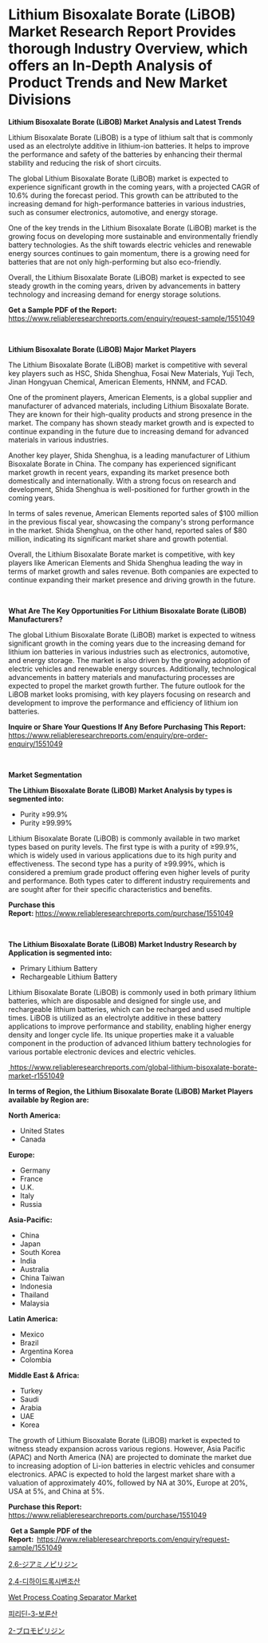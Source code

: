 <p><h1>Lithium Bisoxalate Borate (LiBOB) Market Research Report Provides thorough Industry Overview, which offers an In-Depth Analysis of Product Trends and New Market Divisions</h1></p><p><strong>Lithium Bisoxalate Borate (LiBOB) Market Analysis and Latest Trends</strong></p>
<p><p>Lithium Bisoxalate Borate (LiBOB) is a type of lithium salt that is commonly used as an electrolyte additive in lithium-ion batteries. It helps to improve the performance and safety of the batteries by enhancing their thermal stability and reducing the risk of short circuits.</p><p>The global Lithium Bisoxalate Borate (LiBOB) market is expected to experience significant growth in the coming years, with a projected CAGR of 10.6% during the forecast period. This growth can be attributed to the increasing demand for high-performance batteries in various industries, such as consumer electronics, automotive, and energy storage.</p><p>One of the key trends in the Lithium Bisoxalate Borate (LiBOB) market is the growing focus on developing more sustainable and environmentally friendly battery technologies. As the shift towards electric vehicles and renewable energy sources continues to gain momentum, there is a growing need for batteries that are not only high-performing but also eco-friendly.</p><p>Overall, the Lithium Bisoxalate Borate (LiBOB) market is expected to see steady growth in the coming years, driven by advancements in battery technology and increasing demand for energy storage solutions.</p></p>
<p><strong>Get a Sample PDF of the Report:&nbsp;</strong> <a href="https://www.reliableresearchreports.com/enquiry/request-sample/1551049">https://www.reliableresearchreports.com/enquiry/request-sample/1551049</a></p>
<p>&nbsp;</p>
<p><strong>Lithium Bisoxalate Borate (LiBOB) Major Market Players</strong></p>
<p><p>The Lithium Bisoxalate Borate (LiBOB) market is competitive with several key players such as HSC, Shida Shenghua, Fosai New Materials, Yuji Tech, Jinan Hongyuan Chemical, American Elements, HNNM, and FCAD. </p><p>One of the prominent players, American Elements, is a global supplier and manufacturer of advanced materials, including Lithium Bisoxalate Borate. They are known for their high-quality products and strong presence in the market. The company has shown steady market growth and is expected to continue expanding in the future due to increasing demand for advanced materials in various industries.</p><p>Another key player, Shida Shenghua, is a leading manufacturer of Lithium Bisoxalate Borate in China. The company has experienced significant market growth in recent years, expanding its market presence both domestically and internationally. With a strong focus on research and development, Shida Shenghua is well-positioned for further growth in the coming years.</p><p>In terms of sales revenue, American Elements reported sales of $100 million in the previous fiscal year, showcasing the company's strong performance in the market. Shida Shenghua, on the other hand, reported sales of $80 million, indicating its significant market share and growth potential.</p><p>Overall, the Lithium Bisoxalate Borate market is competitive, with key players like American Elements and Shida Shenghua leading the way in terms of market growth and sales revenue. Both companies are expected to continue expanding their market presence and driving growth in the future.</p></p>
<p>&nbsp;</p>
<p><strong>What Are The Key Opportunities For Lithium Bisoxalate Borate (LiBOB) Manufacturers?</strong></p>
<p><p>The global Lithium Bisoxalate Borate (LiBOB) market is expected to witness significant growth in the coming years due to the increasing demand for lithium ion batteries in various industries such as electronics, automotive, and energy storage. The market is also driven by the growing adoption of electric vehicles and renewable energy sources. Additionally, technological advancements in battery materials and manufacturing processes are expected to propel the market growth further. The future outlook for the LiBOB market looks promising, with key players focusing on research and development to improve the performance and efficiency of lithium ion batteries.</p></p>
<p><strong>Inquire or Share Your Questions If Any Before Purchasing This Report:</strong> <a href="https://www.reliableresearchreports.com/enquiry/pre-order-enquiry/1551049">https://www.reliableresearchreports.com/enquiry/pre-order-enquiry/1551049</a></p>
<p>&nbsp;</p>
<p><strong>Market Segmentation</strong></p>
<p><strong>The Lithium Bisoxalate Borate (LiBOB) Market Analysis by types is segmented into:</strong></p>
<p><ul><li>Purity ≥99.9%</li><li>Purity ≥99.99%</li></ul></p>
<p><p>Lithium Bisoxalate Borate (LiBOB) is commonly available in two market types based on purity levels. The first type is with a purity of ≥99.9%, which is widely used in various applications due to its high purity and effectiveness. The second type has a purity of ≥99.99%, which is considered a premium grade product offering even higher levels of purity and performance. Both types cater to different industry requirements and are sought after for their specific characteristics and benefits.</p></p>
<p><strong>Purchase this Report:&nbsp;</strong><a href="https://www.reliableresearchreports.com/purchase/1551049">https://www.reliableresearchreports.com/purchase/1551049</a></p>
<p>&nbsp;</p>
<p><strong>The Lithium Bisoxalate Borate (LiBOB) Market Industry Research by Application is segmented into:</strong></p>
<p><ul><li>Primary Lithium Battery</li><li>Rechargeable Lithium Battery</li></ul></p>
<p><p>Lithium Bisoxalate Borate (LiBOB) is commonly used in both primary lithium batteries, which are disposable and designed for single use, and rechargeable lithium batteries, which can be recharged and used multiple times. LiBOB is utilized as an electrolyte additive in these battery applications to improve performance and stability, enabling higher energy density and longer cycle life. Its unique properties make it a valuable component in the production of advanced lithium battery technologies for various portable electronic devices and electric vehicles.</p></p>
<p><a href="https://www.reliableresearchreports.com/global-lithium-bisoxalate-borate-market-r1551049">&nbsp;https://www.reliableresearchreports.com/global-lithium-bisoxalate-borate-market-r1551049</a></p>
<p><strong>In terms of Region, the Lithium Bisoxalate Borate (LiBOB) Market Players available by Region are:</strong></p>
<p>
    <p> <strong> North America: </strong>
        <ul>
            <li>United States</li>
            <li>Canada</li>
        </ul>
        </p> 
    <p> <strong> Europe: </strong>
        <ul>
            <li>Germany</li>
            <li>France</li>
            <li>U.K.</li>
            <li>Italy</li>
            <li>Russia</li>
        </ul>
        </p> 
    <p> <strong> Asia-Pacific: </strong>
        <ul>
            <li>China</li>
            <li>Japan</li>
            <li>South Korea</li>
            <li>India</li>
            <li>Australia</li>
            <li>China Taiwan</li>
            <li>Indonesia</li>
            <li>Thailand</li>
            <li>Malaysia</li>
        </ul>
        </p> 
    <p> <strong> Latin America: </strong>
        <ul>
            <li>Mexico</li>
            <li>Brazil</li>
            <li>Argentina Korea</li>
            <li>Colombia</li>
        </ul>
        </p> 
    <p> <strong> Middle East & Africa: </strong>
        <ul>
            <li>Turkey</li>
            <li>Saudi</li>
            <li>Arabia</li>
            <li>UAE</li>
            <li>Korea</li>
        </ul>
    </p>
    </p>
<p><p>The growth of Lithium Bisoxalate Borate (LiBOB) market is expected to witness steady expansion across various regions. However, Asia Pacific (APAC) and North America (NA) are projected to dominate the market due to increasing adoption of Li-ion batteries in electric vehicles and consumer electronics. APAC is expected to hold the largest market share with a valuation of approximately 40%, followed by NA at 30%, Europe at 20%, USA at 5%, and China at 5%.</p></p>
<p><strong>Purchase this Report: </strong><a href="https://www.reliableresearchreports.com/purchase/1551049">https://www.reliableresearchreports.com/purchase/1551049</a></p>
<p>&nbsp;<strong>Get a Sample PDF of the Report:&nbsp;&nbsp;</strong><a href="https://www.reliableresearchreports.com/enquiry/request-sample/1551049">https://www.reliableresearchreports.com/enquiry/request-sample/1551049</a></p>
<p><strong></strong></p>
<p><p><a href="https://github.com/BoydYundt1/Market-Research-Report-List-1/blob/main/3872715136234.md">2,6-ジアミノピリジン</a></p><p><a href="https://github.com/airdroplover110/Market-Research-Report-List-1/blob/main/3955550141754.md">2,4-디하이드록시벤조산</a></p><p><a href="https://github.com/mdmisese/Market-Research-Report-List-1/blob/main/wet-process-coating-separator-market.md">Wet Process Coating Separator Market</a></p><p><a href="https://github.com/AnthonyWratten/Market-Research-Report-List-1/blob/main/1442548141755.md">피리딘-3-보론산</a></p><p><a href="https://github.com/dathomson6534/Market-Research-Report-List-1/blob/main/4196514136233.md">2-ブロモピリジン</a></p></p>